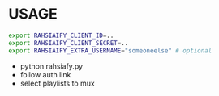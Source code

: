 # USAGE
```bash
export RAHSIAIFY_CLIENT_ID=..
export RAHSIAIFY_CLIENT_SECRET=..
export RAHSIAIFY_EXTRA_USERNAME="someoneelse" # optional
```

* python rahsiafy.py
* follow auth link
* select playlists to mux
